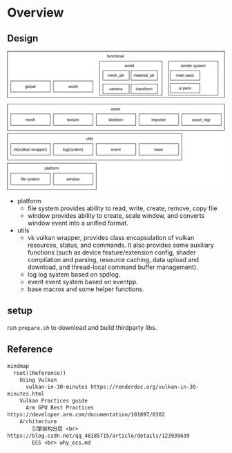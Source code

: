 # Overview

## Design
![archi](imgs/mango_archi.svg)


* platform
    * file system
        provides ability to read, write, create, remove, copy file
    * window
        provides ability to create, scale window, and converts window event into a unified format.
* utils
    * vk
        vulkan wrapper, provides class encapsulation of vulkan resources, status, and commands. It also provides some auxiliary functions (such as device feature/extension config, shader compilation and parsing, resource caching, data upload and download, and thread-local command buffer management).
    * log
        log system based on spdlog.
    * event
        event system based on eventpp.
    * base
        macros and some helper functions.

    
    

## setup
run `prepare.sh` to download and build thirdparty libs.

## Reference
```mermaid
mindmap
  root((Reference))
    Using Vulkan
      vulkan-in-30-minutes https://renderdoc.org/vulkan-in-30-minutes.html    
    Vulkan Practices guide
      Arm GPU Best Practices https://developer.arm.com/documentation/101897/0302
    Architecture
        引擎架构分层 <br> https://blog.csdn.net/qq_48185715/article/details/123939639
        ECS <br> why_ecs.md
```